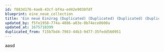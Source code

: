 ```yaml
---
id: f883d176-4ae8-43cf-bf4a-ed42e9038fdf
blueprint: eine_neue_collection
title: 'Ein neue Einzrag (Duplicated) (Duplicated) (Duplicated) (Duplicated) (Duplicated)'
updated_by: f5fe1958-774a-4886-a03e-0b74ece8600a
updated_at: 1675710399
duplicated_from: f15b7bd4-7983-44b3-9d77-35fedd560951
---
```

aasd